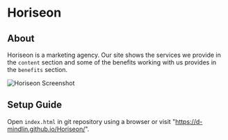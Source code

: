 # Horiseon

## About
Horiseon is a marketing agency. Our site shows the services we provide in the `content` section and some of the benefits working with us provides in the `benefits` section.

![Horiseon Screenshot]("./assets/images/horiseon-screenshot.jpg")

## Setup Guide
Open `index.html` in git repository using a browser or visit "https://d-mindlin.github.io/Horiseon/".



